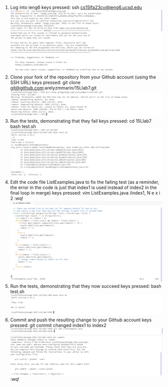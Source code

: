 1. Log into ieng6
   keys pressed:
   ssh cs15lfa23cv@ieng6.ucsd.edu <Enter>
   ![Image](step1.png)
2. Clone your fork of the repository from your Github account (using the SSH URL)
   keys pressed:
   git clone git@github.com:arelyzmmarin/15Llab7.git <Enter>
   ![Image](step2.png)
3. Run the tests, demonstrating that they fail
   keys pressed:
   cd 15Llab7 <enter>
   bash test.sh <enter>
   ![Image](step3.png)
4. Edit the code file ListExamples.java to fix the failing test (as a reminder, the error in the code is just that index1 is used instead of index2 in the final loop in merge)
   keys pressed:
   vim ListExamples.java
   /index1, <enter>
   N
   e
   x
   i
   2
   <esc> :wq!
   ![Image](step4.png)
6. Run the tests, demonstrating that they now succeed
   keys pressed:
   bash test.sh <enter>
   ![Image](step5.png)
7. Commit and push the resulting change to your Github account
   keys pressed:
   git commit <enter>
   changed index1 to index2
   <enter>
   ![Image](step6.png)
   ![Image](step7.png)
   :wq! 
